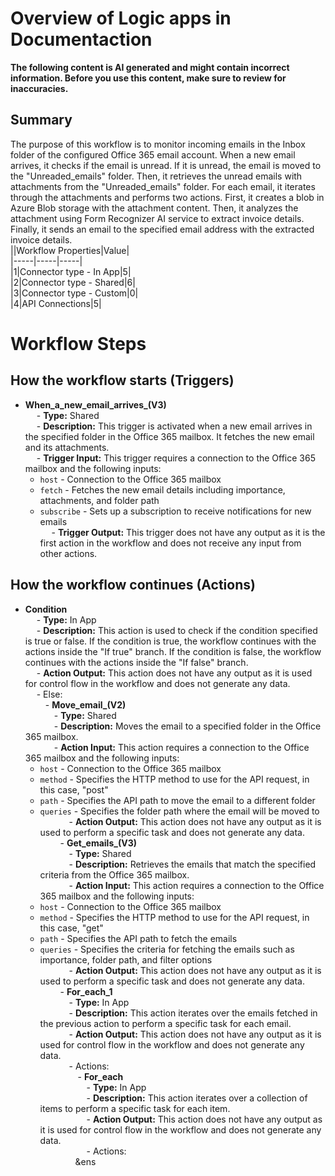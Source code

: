 
# Overview of Logic apps in Documentaction 

**The following content is AI generated and might contain incorrect information. Before you use this content, make sure to review for inaccuracies.**    
## Summary    
The purpose of this workflow is to monitor incoming emails in the Inbox folder of the configured Office 365 email account. When a new email arrives, it checks if the email is unread. If it is unread, the email is moved to the "Unreaded_emails" folder. Then, it retrieves the unread emails with attachments from the "Unreaded_emails" folder. For each email, it iterates through the attachments and performs two actions. First, it creates a blob in Azure Blob storage with the attachment content. Then, it analyzes the attachment using Form Recognizer AI service to extract invoice details. Finally, it sends an email to the specified email address with the extracted invoice details.    
||Workflow Properties|Value|    
|-----|-----|-----|    
|1|Connector type - In App|5|    
|2|Connector type - Shared|6|    
|3|Connector type - Custom|0|    
|4|API Connections|5|    
    
# Workflow Steps    
## How the workflow starts (Triggers)    

 - **When_a_new_email_arrives_(V3)**    
&ensp;&ensp; - **Type:** Shared    
&ensp;&ensp; - **Description:** This trigger is activated when a new email arrives in the specified folder in the Office 365 mailbox. It fetches the new email and its attachments.    
&ensp;&ensp; - **Trigger Input:** This trigger requires a connection to the Office 365 mailbox and the following inputs:    
   - `host` - Connection to the Office 365 mailbox  
   - `fetch` - Fetches the new email details including importance, attachments, and folder path  
   - `subscribe` - Sets up a subscription to receive notifications for new emails  
&ensp;&ensp; - **Trigger Output:** This trigger does not have any output as it is the first action in the workflow and does not receive any input from other actions.  
  
## How the workflow continues (Actions)    
 - **Condition**    
&ensp;&ensp; - **Type:** In App    
&ensp;&ensp; - **Description:** This action is used to check if the condition specified is true or false. If the condition is true, the workflow continues with the actions inside the "If true" branch. If the condition is false, the workflow continues with the actions inside the "If false" branch.    
&ensp;&ensp; - **Action Output:** This action does not have any output as it is used for control flow in the workflow and does not generate any data.    
&ensp;&ensp; - Else:    
&ensp;&ensp;&ensp;&ensp; - **Move_email_(V2)**    
&ensp;&ensp;&ensp;&ensp;&ensp;&ensp; - **Type:** Shared    
&ensp;&ensp;&ensp;&ensp;&ensp;&ensp; - **Description:** Moves the email to a specified folder in the Office 365 mailbox.    
&ensp;&ensp;&ensp;&ensp;&ensp;&ensp; - **Action Input:** This action requires a connection to the Office 365 mailbox and the following inputs:    
   - `host` - Connection to the Office 365 mailbox  
   - `method` - Specifies the HTTP method to use for the API request, in this case, "post"  
   - `path` - Specifies the API path to move the email to a different folder  
   - `queries` - Specifies the folder path where the email will be moved to  
&ensp;&ensp;&ensp;&ensp;&ensp;&ensp; - **Action Output:** This action does not have any output as it is used to perform a specific task and does not generate any data.    
&ensp;&ensp;&ensp;&ensp; - **Get_emails_(V3)**    
&ensp;&ensp;&ensp;&ensp;&ensp;&ensp; - **Type:** Shared    
&ensp;&ensp;&ensp;&ensp;&ensp;&ensp; - **Description:** Retrieves the emails that match the specified criteria from the Office 365 mailbox.    
&ensp;&ensp;&ensp;&ensp;&ensp;&ensp; - **Action Input:** This action requires a connection to the Office 365 mailbox and the following inputs:    
   - `host` - Connection to the Office 365 mailbox  
   - `method` - Specifies the HTTP method to use for the API request, in this case, "get"  
   - `path` - Specifies the API path to fetch the emails  
   - `queries` - Specifies the criteria for fetching the emails such as importance, folder path, and filter options  
&ensp;&ensp;&ensp;&ensp;&ensp;&ensp; - **Action Output:** This action does not have any output as it is used to perform a specific task and does not generate any data.    
&ensp;&ensp;&ensp;&ensp; - **For_each_1**    
&ensp;&ensp;&ensp;&ensp;&ensp;&ensp; - **Type:** In App    
&ensp;&ensp;&ensp;&ensp;&ensp;&ensp; - **Description:** This action iterates over the emails fetched in the previous action to perform a specific task for each email.    
&ensp;&ensp;&ensp;&ensp;&ensp;&ensp; - **Action Output:** This action does not have any output as it is used for control flow in the workflow and does not generate any data.    
    &ensp;&ensp;&ensp;&ensp;&ensp;&ensp; - Actions:    
    &ensp;&ensp;&ensp;&ensp;&ensp;&ensp;&ensp;&ensp; - **For_each**    
    &ensp;&ensp;&ensp;&ensp;&ensp;&ensp;&ensp;&ensp;&ensp;&ensp; - **Type:** In App    
    &ensp;&ensp;&ensp;&ensp;&ensp;&ensp;&ensp;&ensp;&ensp;&ensp; - **Description:** This action iterates over a collection of items to perform a specific task for each item.    
    &ensp;&ensp;&ensp;&ensp;&ensp;&ensp;&ensp;&ensp;&ensp;&ensp; - **Action Output:** This action does not have any output as it is used for control flow in the workflow and does not generate any data.    
    &ensp;&ensp;&ensp;&ensp;&ensp;&ensp;&ensp;&ensp;&ensp;&ensp; - Actions:    
    &ensp;&ensp;&ensp;&ensp;&ensp;&ensp;&ensp;&ensp;&ens
